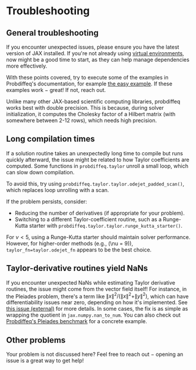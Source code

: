 # Troubleshooting

## General troubleshooting

If you encounter unexpected issues, please ensure you have the latest version of JAX installed. 
If you're not already using [virtual environments](https://docs.python.org/3/tutorial/venv.html), now might be a good time to start, as they can help manage dependencies more effectively.

With these points covered, try to execute some of the examples in Probdiffeq's documentation, for example [the easy example](https://pnkraemer.github.io/probdiffeq/examples_quickstart/easy_example/).
If these examples work $-$ great! If not, reach out. 

Unlike many other JAX-based scientific computing libraries, probdiffeq works best with double precision. 
This is because, during solver initialization, it computes the Cholesky factor of a Hilbert matrix (with somewhere between 2-12 rows), which needs high precision.

## Long compilation times

If a solution routine takes an unexpectedly long time to compile but runs quickly afterward, the issue might be related to how Taylor coefficients are computed. 
Some functions in `probdiffeq.taylor` unroll a small loop, which can slow down compilation.  

To avoid this, try using `probdiffeq.taylor.taylor.odejet_padded_scan()`, which replaces loop unrolling with a scan.  

If the problem persists, consider:  

- Reducing the number of derivatives (if appropriate for your problem).  
- Switching to a different Taylor-coefficient routine, such as a Runge-Kutta starter with `probdiffeq.taylor.taylor.runge_kutta_starter()`.  

For $\nu < 5$, using a Runge-Kutta starter should maintain solver performance. However, for higher-order methods (e.g., \(\nu = 9\)), `taylor_fn=taylor.odejet_fn` appears to be the best choice.  


## Taylor-derivative routines yield NaNs

If you encounter unexpected NaNs while estimating Taylor derivative routines, the issue might come from the vector field itself!
For instance, in the Pleiades problem, there's a term like $\|x\|^2 / (\|x\|^2 + \|y\|^2)$, which can have differentiability issues near zero, depending on how it's implemented. 
See [this issue (external)](https://github.com/pnkraemer/diffeqzoo/issues/126) for more details.
In some cases, the fix is as simple as wrapping the quotient in `jax.numpy.nan_to_num`. 
You can also check out [Probdiffeq's Pleiades benchmark](https://github.com/pnkraemer/probdiffeq/blob/main/docs/benchmarks/pleiades/run_pleiades.py) for a concrete example.

## Other problems
Your problem is not discussed here? Feel free to reach out $-$ opening an issue is a great way to get help!
